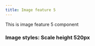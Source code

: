 ```yaml
---
title: Image feature 5
---
```


This is image feature 5 component

### Image styles: Scale height 520px
